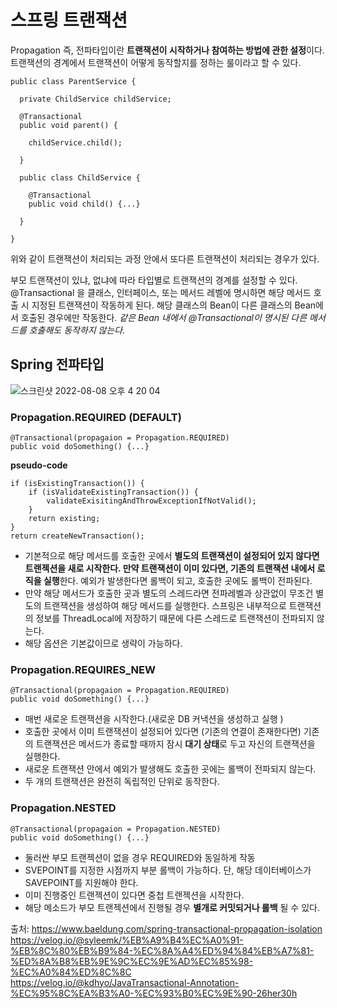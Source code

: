 # 스프링 트랜잭션

Propagation 즉, 전파타입이란 **트랜잭션이 시작하거나 참여하는 방법에 관한 설정**이다. 트랜잭션의 경계에서 트랜잭션이 어떻게 동작할지를 정하는 룰이라고 할 수 있다. 

```
public class ParentService {

  private ChildService childService;
  
  @Transactional
  public void parent() {
  
    childService.child();
    
  }
  
  public class ChildService {
  
    @Transactional
    public void child() {...}
    
  }

}

```

위와 같이 트랜잭션이 처리되는 과정 안에서 또다른 트랜잭션이 처리되는 경우가 있다. 


부모 트랜잭션이 있냐, 없냐에 따라 타입별로 트랜잭션의 경계를 설정할 수 있다. 
@Transactional 을 클래스, 인터페이스, 또는 메서드 레벨에 명시하면 해당 메서드 호출 시 지정된 트랜잭션이 작동하게 된다. 해당 클래스의 Bean이 다른 클래스의 Bean에서 호출된 경우에만 작동한다. *같은 Bean 내에서 @Transactional이 명시된 다른 메서드를 호출해도 동작하지 않는다.*




## Spring 전파타입
![스크린샷 2022-08-08 오후 4 20 04](https://user-images.githubusercontent.com/45115557/183362040-bf38a14e-e778-41e5-9b59-3673baa6f52d.png)

### Propagation.REQUIRED (DEFAULT)

```
@Transactional(propagaion = Propagation.REQUIRED)
public void doSomething() {...}
```

**pseudo-code**

```
if (isExistingTransaction()) {
    if (isValidateExistingTransaction()) {
        validateExisitingAndThrowExceptionIfNotValid();
    }
    return existing;
}
return createNewTransaction();
```

* 기본적으로 해당 메서드를 호출한 곳에서 **별도의 트랜잭션이 설정되어 있지 않다면 트랜젝션을 새로 시작한다. 만약 트랜잭션이 이미 있다면, 기존의 트랜잭션 내에서 로직을 실행**한다. 
예외가 발생한다면 롤백이 되고, 호출한 곳에도 롤백이 전파된다.    
* 만약 해당 메서드가 호출한 곳과 별도의 스레드라면 전파레벨과 상관없이 무조건 별도의 트랜잭션을 생성하여 해당 메서드를 실행한다. 스프링은 내부적으로 트랜잭션의 정보를 ThreadLocal에 저장하기 때문에 다른 스레드로 트랜잭션이 전파되지 않는다.
* 해당 옵션은 기본값이므로 생략이 가능하다. 


### Propagation.REQUIRES_NEW

```
@Transactional(propagaion = Propagation.REQUIRED)
public void doSomething() {...}
```

* 매번 새로운 트랜잭션을 시작한다.(새로운 DB 커낵션을 생성하고 실행 )
* 호출한 곳에서 이미 트랜잭션이 설정되어 있다면 (기존의 연결이 존재한다면) 기존의 트랜잭션은 메서드가 종료할 때까지 잠시 **대기 상태**로 두고 자신의 트랜잭션을 실행한다. 
* 새로운 트랜잭션 안에서 예외가 발생해도 호출한 곳에는 롤백이 전파되지 않는다. 
* 두 개의 트랜잭션은 완전히 독립적인 단위로 동작한다. 

### Propagation.NESTED

```
@Transactional(propagaion = Propagation.NESTED)
public void doSomething() {...}
```

* 둘러싼 부모 트랜젝션이 없을 경우 REQUIRED와 동일하게 작동
* SVEPOINT를 지정한 시점까지 부분 롤백이 가능하다. 단, 해당 데이터베이스가 SAVEPOINT를 지원해야 한다. 
* 이미 진행중인 트랜젝션이 있다면 중첩 트랜젝션을 시작한다. 
* 해당 메소드가 부모 트랜젝션에서 진행될 경우 **별개로 커밋되거나 롤백** 될 수 있다. 



출처:
https://www.baeldung.com/spring-transactional-propagation-isolation   
https://velog.io/@syleemk/%EB%A9%B4%EC%A0%91-%EB%8C%80%EB%B9%84-%EC%8A%A4%ED%94%84%EB%A7%81-%ED%8A%B8%EB%9E%9C%EC%9E%AD%EC%85%98-%EC%A0%84%ED%8C%8C   
https://velog.io/@kdhyo/JavaTransactional-Annotation-%EC%95%8C%EA%B3%A0-%EC%93%B0%EC%9E%90-26her30h
